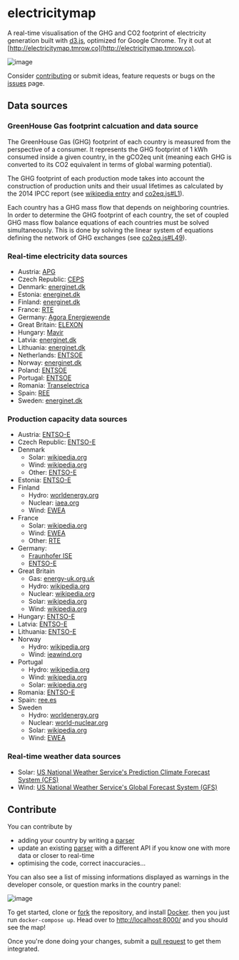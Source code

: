 ﻿# electricitymap
A real-time visualisation of the GHG and CO2 footprint of electricity generation built with [d3.js](https://d3js.org/), optimized for Google Chrome. Try it out at [http://electricitymap.tmrow.co](http://electricitymap.tmrow.co).

![image](https://cloud.githubusercontent.com/assets/1655848/16257011/15711692-3856-11e6-98ca-95cce4d02b02.png)

Consider [contributing](#contribute) or submit ideas, feature requests or bugs on the [issues](https://github.com/corradio/electricitymap/issues) page.


## Data sources

### GreenHouse Gas footprint calcuation and data source
The GreenHouse Gas (GHG) footprint of each country is measured from the perspective of a consumer. It represents the GHG footprint of 1 kWh consumed inside a given country, in the gCO2eq unit (meaning each GHG is converted to its CO2 equivalent in terms of global warming potential). 

The GHG footprint of each production mode takes into account the construction of production units and their usual lifetimes as calculated by the 2014 IPCC report (see [wikipedia entry](https://en.wikipedia.org/wiki/Life-cycle_greenhouse-gas_emissions_of_energy_sources#2014_IPCC.2C_Global_warming_potential_of_selected_electricity_sources) and [co2eq.js#L1](https://github.com/corradio/electricitymap/blob/master/api/static/app/co2eq.js#L1)).

Each country has a GHG mass flow that depends on neighboring countries. In order to determine the GHG footprint of each country, the set of coupled GHG mass flow balance equations of each countries must be solved simultaneously. This is done by solving the linear system of equations defining the network of GHG exchanges (see [co2eq.js#L49](https://github.com/corradio/electricitymap/blob/master/api/static/app/co2eq.js#L49)).


### Real-time electricity data sources
- Austria: [APG](https://www.apg.at/en/market/Markttransparenz/generation/Erzeugung%20pro%20Typ)
- Czech Republic: [CEPS](http://www.ceps.cz/ENG/Data/Vsechna-data/Pages/Vyroba.aspx)
- Denmark: [energinet.dk](http://energinet.dk/EN/El/Sider/Elsystemet-lige-nu.aspx)
- Estonia: [energinet.dk](http://www.energinet.dk/EN/El/Sider/Det-nordiske-elsystem.aspx)
- Finland: [energinet.dk](http://www.energinet.dk/EN/El/Sider/Det-nordiske-elsystem.aspx)
- France: [RTE](http://www.rte-france.com/en/eco2mix/eco2mix)
- Germany: [Agora Energiewende](https://www.agora-energiewende.de/en/topics/-agothem-/Produkt/produkt/76/Agorameter/)
- Great Britain: [ELEXON](http://www.bmreports.com/bsp/additional/soapfunctions.php?element=generationbyfueltypetable)
- Hungary: [Mavir](http://www.mavir.hu/web/mavir-en/actual-generation-per-production-type-net-operation-control-measurement)
- Latvia: [energinet.dk](http://www.energinet.dk/EN/El/Sider/Det-nordiske-elsystem.aspx)
- Lithuania: [energinet.dk](http://www.energinet.dk/EN/El/Sider/Det-nordiske-elsystem.aspx)
- Netherlands: [ENTSOE](https://transparency.entsoe.eu/content/static_content/Static%20content/web%20api/Guide.html)
- Norway: [energinet.dk](http://www.energinet.dk/EN/El/Sider/Det-nordiske-elsystem.aspx)
- Poland: [ENTSOE](https://transparency.entsoe.eu/content/static_content/Static%20content/web%20api/Guide.html)
- Portugal: [ENTSOE](https://transparency.entsoe.eu/content/static_content/Static%20content/web%20api/Guide.html)
- Romania: [Transelectrica](http://www.transelectrica.ro/en/web/tel/home)
- Spain: [REE](https://demanda.ree.es/generacion_acumulada.html)
- Sweden: [energinet.dk](http://www.energinet.dk/EN/El/Sider/Det-nordiske-elsystem.aspx)

### Production capacity data sources
- Austria: [ENTSO-E](https://transparency.entsoe.eu/generation/r2/installedGenerationCapacityAggregation/show)
- Czech Republic: [ENTSO-E](https://transparency.entsoe.eu/generation/r2/installedGenerationCapacityAggregation/show)
- Denmark
  - Solar: [wikipedia.org](https://en.wikipedia.org/wiki/Solar_power_in_Denmark)
  - Wind: [wikipedia.org](https://en.wikipedia.org/wiki/Wind_power_in_Denmark#Capacities_and_production)
  - Other: [ENTSO-E](https://transparency.entsoe.eu/generation/r2/installedGenerationCapacityAggregation/show)
- Estonia: [ENTSO-E](https://transparency.entsoe.eu/generation/r2/installedGenerationCapacityAggregation/show)
- Finland
  - Hydro: [worldenergy.org](https://www.worldenergy.org/data/resources/country/finland/hydropower/)
  - Nuclear: [iaea.org](http://www-pub.iaea.org/MTCD/Publications/PDF/CNPP2013_CD/countryprofiles/Finland/Finland.htm)
  - Wind: [EWEA](http://www.ewea.org/fileadmin/files/library/publications/statistics/EWEA-Annual-Statistics-2015.pdf)
- France
  - Solar: [wikipedia.org](https://en.wikipedia.org/wiki/Solar_power_by_country)
  - Wind: [EWEA](http://www.ewea.org/fileadmin/files/library/publications/statistics/EWEA-Annual-Statistics-2015.pdf)
  - Other: [RTE](http://clients.rte-france.com/lang/an/visiteurs/vie/prod/parc_reference.jsp)
- Germany: 
  - [Fraunhofer ISE](https://www.energy-charts.de/power_inst.htm)
  - [ENTSO-E](https://transparency.entsoe.eu/generation/r2/installedGenerationCapacityAggregation/show)
- Great Britain
  - Gas: [energy-uk.org.uk](http://www.energy-uk.org.uk/energy-industry/gas-generation.html)
  - Hydro: [wikipedia.org](https://en.wikipedia.org/wiki/Hydroelectricity_in_the_United_Kingdom)
  - Nuclear: [wikipedia.org](https://en.wikipedia.org/wiki/Nuclear_power_in_the_United_Kingdom)
  - Solar: [wikipedia.org](https://en.wikipedia.org/wiki/Solar_power_by_country)
  - Wind: [wikipedia.org](https://en.wikipedia.org/wiki/Wind_power_in_the_United_Kingdom)
- Hungary: [ENTSO-E](https://transparency.entsoe.eu/generation/r2/installedGenerationCapacityAggregation/show)
- Latvia: [ENTSO-E](https://transparency.entsoe.eu/generation/r2/installedGenerationCapacityAggregation/show)
- Lithuania: [ENTSO-E](https://transparency.entsoe.eu/generation/r2/installedGenerationCapacityAggregation/show)
- Norway
  - Hydro: [wikipedia.org](https://en.wikipedia.org/wiki/Electricity_sector_in_Norway)
  - Wind: [ieawind.org](http://www.ieawind.org/countries/norway.html)  
- Portugal
  - Hydro: [wikipedia.org](https://pt.wikipedia.org/wiki/Hidroel%C3%A9tricas_em_Portugal)
  - Wind: [wikipedia.org](https://pt.wikipedia.org/wiki/Energia_eólica_em_Portugal)
  - Solar: [wikipedia.org](https://pt.wikipedia.org/wiki/Energia_solar_em_Portugal)
- Romania: [ENTSO-E](https://transparency.entsoe.eu/generation/r2/installedGenerationCapacityAggregation/show)
- Spain: [ree.es](http://www.ree.es/sites/default/files/downloadable/preliminary_report_2014.pdf)
- Sweden
  - Hydro: [worldenergy.org](https://www.worldenergy.org/data/resources/country/sweden/hydropower/)
  - Nuclear: [world-nuclear.org](http://www.world-nuclear.org/information-library/country-profiles/countries-o-s/sweden.aspx)
  - Solar: [wikipedia.org](https://en.wikipedia.org/wiki/Energy_in_Sweden)
  - Wind: [EWEA](http://www.ewea.org/fileadmin/files/library/publications/statistics/EWEA-Annual-Statistics-2015.pdf)

### Real-time weather data sources
- Solar: [US National Weather Service's Prediction Climate Forecast System (CFS)](http://nomads.ncep.noaa.gov/)
- Wind: [US National Weather Service's Global Forecast System (GFS)](http://nomads.ncep.noaa.gov/)


## Contribute
You can contribute by
- adding your country by writing a [parser](https://github.com/corradio/electricitymap/tree/master/feeder/parsers)
- update an existing [parser](https://github.com/corradio/electricitymap/tree/master/feeder/parsers) with a different API if you know one with more data or closer to real-time
- optimising the code, correct inaccuracies...

You can also see a list of missing informations displayed as warnings in the developer console, or question marks in the country panel:

![image](https://cloud.githubusercontent.com/assets/1655848/16256617/9c5872fc-3853-11e6-8c84-f562679086f3.png)

To get started, clone or [fork](https://help.github.com/articles/fork-a-repo/) the repository, and install [Docker](https://docs.docker.com/engine/installation/). then you just run `docker-compose up`. Head over to [http://localhost:8000/](http://localhost:8000/) and you should see the map!

Once you're done doing your changes, submit a [pull request](https://help.github.com/articles/using-pull-requests/) to get them integrated.
